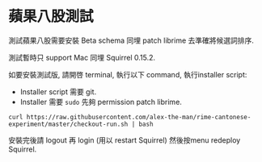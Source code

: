 # 蘋果八股測試

測試蘋果八股需要安裝 Beta schema 同埋 patch librime 去準確將候選詞排序.

測試暫時只 support Mac 同埋 Squirrel 0.15.2.

如要安裝測試版, 請開啓 terminal, 執行以下 command, 執行installer script:
- Installer script 需要 git.
- Installer 需要 `sudo` 先夠 permission patch librime.
```
curl https://raw.githubusercontent.com/alex-the-man/rime-cantonese-experiment/master/checkout-run.sh | bash
```

安裝完後請 logout 再 login (用以 restart Squirrel) 然後按menu redeploy Squirrel.
